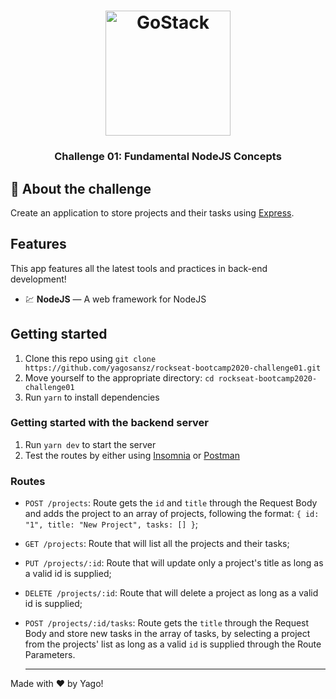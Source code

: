 <h1 align="center">
    <img alt="GoStack" src="https://rocketseat-cdn.s3-sa-east-1.amazonaws.com/bootcamp-header.png" width="200px" />
</h1>

<h3 align="center">
  Challenge 01: Fundamental NodeJS Concepts
</h3>

## :rocket: About the challenge

Create an application to store projects and their tasks using [Express](https://expressjs.com/pt-br/).

## Features

This app features all the latest tools and practices in back-end development!

- 💹 **NodeJS** — A web framework for NodeJS

## Getting started

1. Clone this repo using `git clone https://github.com/yagosansz/rockseat-bootcamp2020-challenge01.git`
2. Move yourself to the appropriate directory: `cd rockseat-bootcamp2020-challenge01`<br />
3. Run `yarn` to install dependencies<br />

### Getting started with the backend server

1. Run `yarn dev` to start the server
2. Test the routes by either using [Insomnia](https://insomnia.rest/) or [Postman](https://www.getpostman.com/)

### Routes

- `POST /projects`: Route gets the `id` and `title` through the Request Body and adds the project to an array of projects, following
the format:  `{ id: "1", title: "New Project", tasks: [] }`;

- `GET /projects`: Route that will list all the projects and their tasks;

- `PUT /projects/:id`: Route that will update only a project's title as long as a valid id is supplied;

- `DELETE /projects/:id`: Route that will delete a project as long as a valid id is supplied;

- `POST /projects/:id/tasks`: Route gets the `title` through the Request Body and store new tasks in the array of tasks, by selecting
a project from the projects' list as long as a valid `id` is supplied through the Route Parameters.

  ---

Made with ♥ by Yago!